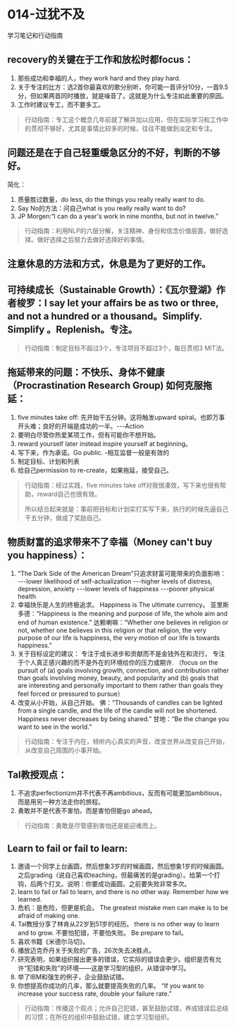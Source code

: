 # 014-过犹不及
 学习笔记和行动指南 
 ## recovery的关键在于工作和放松时都focus： 
 1. 那些成功和幸福的人，they work hard and they play hard. 
 2. 关于专注的比方：选2首你最喜欢的歌分别听，你可能一首评分10分，一首9.5分，但如果两首同时播放，就是噪音了。这就是为什么专注如此重要的原因。 
 3. 工作时建议专工，而不要多工。 
 > 行动指南：专工这个概念几年前就了解并加以应用，但在实际学习和工作中的贯彻不够好，尤其是事情比较多的时候，往往不能做到淡定和专注。
 
 ## 问题还是在于自己轻重缓急区分的不好，判断的不够好。 
 简化：
 1. 质量胜过数量，do less, do the things you really really want to do. 
 2. Say No的方法：问自己what is you really really want to do? 
 3. JP Morgen:“I can do a year's work in nine months, but not in twelve.” 
 > 行动指南：利用NLP的六层分解，关注精神、身份和信念价值层面，做好选择。做好选择之后努力去做好选择好的事情。
  
 ## 注意休息的方法和方式，休息是为了更好的工作。 
 ## 可持续成长（Sustainable Growth）：《瓦尔登湖》作者梭罗：I say let your affairs be as two or three, and not a hundred or a thousand。Simplify. Simplify 。Replenish。专注。 
> 行动指南：制定目标不超过3个，专注项目不超过3个，每日贯彻3 MIT法。 

## 拖延带来的问题：不快乐、身体不健康（Procrastination Research Group) 如何克服拖延： 
1. five minutes take off: 先开始干五分钟。这将触发upward spiral。也即万事开头难；良好的开端是成功的一半。---Action
2. 要明白尽管你热爱某项工作，但有可能你不想开始。 
3. reward yourself later instead inspire yourself at beginning。 
4. 写下来，作为承诺。Go public. -相互监督一般是有效的
5. 制定目标、计划和列表 
6. 给自己permission to re-create，如果拖延，接受自己。 
> 行动指南：经过实践，five minutes take off对我很凑效，写下来也很有帮助，reward自己也很有效。
> 
> 所以结合起来就是：事前把目标和计划实打实写下来，执行的时候先逼自己干五分钟，做成了奖励自己。
> 
## 物质财富的追求带来不了幸福（Money can't buy you happiness）： 
1. “The Dark Side of the American Dream”只追求财富可能带来的负面影响： 
---lower likelihood of self-actualization 
---higher levels of distress, depression, anxiety 
---lower levels of happiness 
---poorer physical health 
2. 幸福快乐是人生的终极追求。
Happiness is The ultimate currency。
亚里斯多德：“Happiness is the meaning and purpose of life, the whole aim and end of human existence.” 
达赖喇嘛：“Whether one believes in religion or not, whether one believes in this religion or that religion, the very purpose of our life is happiness, the very motion of our life is towards happiness.” 
3. 关于目标设定的建议：
专注于成长进步和贡献而不是金钱外在和流行，
专注于个人真正感兴趣的而不是外在的环境给你的压力或期许.
（focus on the pursuit of 
(a) goals involving growth, connection, and contribution rather than goals involving money, beauty, and popularity and 
(b) goals that are interesting and personally important to them rather than goals they feel forced or pressured to pursue）
4. 改变从小开始，从自己开始。
佛：“Thousands of candles can be lighted from a single candle, and the life of the candle will not be shortened. Happiness never decreases by being shared.”
甘地：“Be the change you want to see in the world.”
> 行动指南：专注于内在，倾听内心真实的声音，改变世界从改变自己开始，从改变自己周围的小事开始。 

## Tal教授观点： 
1. 不追求perfectionizm并不代表不再ambitious，反而有可能更加ambitious，而是用另一种方法走你的旅程。 
2. 勇敢并不是代表不害怕，而是害怕但能go ahead。 
> 行动指南：勇敢是尽管感到害怕还是能迎难而上。 

## Learn to fail or fail to learn: 
1. 邀请一个同学上台画圆，然后想象3岁的时候画圆，然后想象1岁的时候画圆。之后grading（说自己喜欢teaching，但最痛苦的是grading）。给第一个打钩，后两个打叉。说明：你要成功画圆，之前要失败非常多次。 
2. learn to fail or fail to learn, and there is no other way.
Remember how we learned. 
3. 危机：是危险，但更是机会。
The greatest mistake men can make is to be afraid of making one. 
4. Tal教授分享了林肯从22岁到51岁的经历。
there is no other way to learn and to grow. 
不要怕犯错，不要怕失败。
Be prepare to fail。
5. 喜欢书籍《米德尔马切》。
6. 播放迈克乔丹关于失败的广告，26次失去决胜点。 
7. 研究表明，如果组织报出更多的错误，它实际的错误会更少。组织是否有允许“犯错和失败”的环境——这是学习型的组织，从错误中学习。 
8. 举了IBM和强生的例子，企业鼓励试错。
9. 你想提高你成功的几率，那么就要提高失败的几率。
“If you want to increase your success rate, double your failure rate.” 
> 行动指南：传播这个观点；允许自己犯错，甚至鼓励试错，养成错误后总结的习惯；在所在的组织中鼓励试错，建立学习型组织。 



